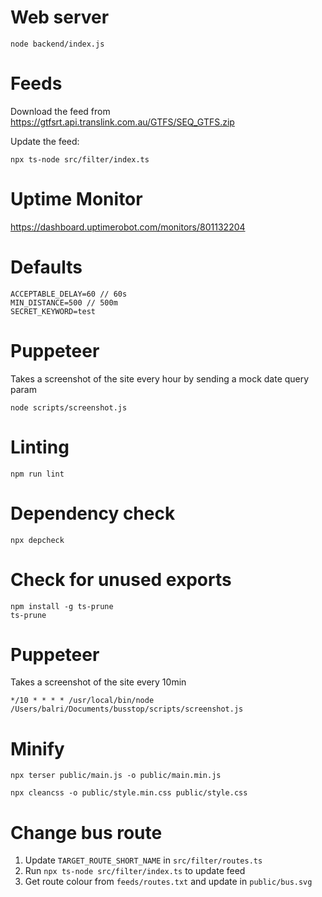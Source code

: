 # Web server
```
node backend/index.js
```

# Feeds

Download the feed from https://gtfsrt.api.translink.com.au/GTFS/SEQ_GTFS.zip

Update the feed:
```
npx ts-node src/filter/index.ts
```

# Uptime Monitor

https://dashboard.uptimerobot.com/monitors/801132204

# Defaults

```
ACCEPTABLE_DELAY=60 // 60s
MIN_DISTANCE=500 // 500m
SECRET_KEYWORD=test
```

# Puppeteer

Takes a screenshot of the site every hour by sending a mock date query param
```
node scripts/screenshot.js
```

# Linting
```
npm run lint
```

# Dependency check
```
npx depcheck
```

# Check for unused exports
```
npm install -g ts-prune
ts-prune
```

# Puppeteer

Takes a screenshot of the site every 10min

```
*/10 * * * * /usr/local/bin/node /Users/balri/Documents/busstop/scripts/screenshot.js
```

# Minify

```
npx terser public/main.js -o public/main.min.js
```

```
npx cleancss -o public/style.min.css public/style.css
```

# Change bus route

1. Update `TARGET_ROUTE_SHORT_NAME` in `src/filter/routes.ts`
2. Run `npx ts-node src/filter/index.ts` to update feed
3. Get route colour from `feeds/routes.txt` and update in `public/bus.svg`
